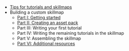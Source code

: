 -   [Tips for tutorials and skillmaps](tutorial-skillmap-tips.html)
-   Building a custom skillmap
    -    [Part I: Getting started](custom-skillmap-1.html)
    -    [Part II: Creating an asset pack](custom-skillmap-2.html)
    -    Part III: Writing your first tutorial
    -    Part IV: Writing the remaining tutorials in the skillmap
    -    Part V: Assembling the skillmap
    -    [Part VI: Additional resources](custom-skillmap-6.html)
